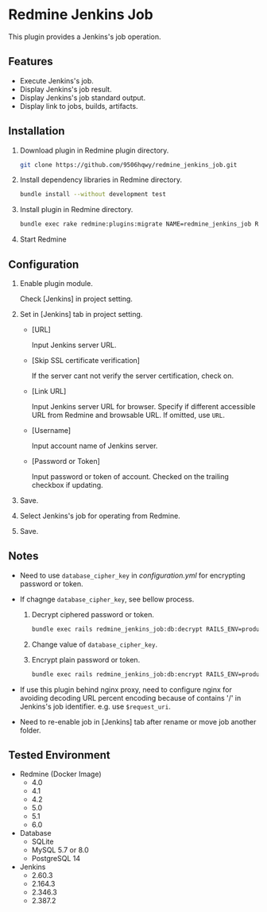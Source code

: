# Redmine Jenkins Job

This plugin provides a Jenkins's job operation.

## Features

- Execute Jenkins's job.
- Display Jenkins's job result.
- Display Jenkins's job standard output.
- Display link to jobs, builds, artifacts.

## Installation

1. Download plugin in Redmine plugin directory.

   ```sh
   git clone https://github.com/9506hqwy/redmine_jenkins_job.git
   ```

2. Install dependency libraries in Redmine directory.

   ```sh
   bundle install --without development test
   ```

3. Install plugin in Redmine directory.

   ```sh
   bundle exec rake redmine:plugins:migrate NAME=redmine_jenkins_job RAILS_ENV=production
   ```

4. Start Redmine

## Configuration

1. Enable plugin module.

   Check [Jenkins] in project setting.

2. Set in [Jenkins] tab in project setting.

   - [URL]

     Input Jenkins server URL.

   - [Skip SSL certificate verification]

     If the server cant not verify the server certification, check on.

   - [Link URL]

     Input Jenkins server URL for browser.
     Specify if different accessible URL from Redmine and browsable URL.
     If omitted, use `URL`.

   - [Username]

     Input account name of Jenkins server.

   - [Password or Token]

     Input password or token of account.
     Checked on the trailing checkbox if updating.

3. Save.

4. Select Jenkins's job for operating from Redmine.

5. Save.

## Notes

- Need to use `database_cipher_key` in *configuration.yml* for encrypting password or token.

- If chagnge `database_cipher_key`, see bellow process.

  1. Decrypt ciphered password or token.

     ```sh
     bundle exec rails redmine_jenkins_job:db:decrypt RAILS_ENV=production
     ```

  2. Change value of `database_cipher_key`.

  3. Encrypt plain password or token.

     ```sh
     bundle exec rails redmine_jenkins_job:db:encrypt RAILS_ENV=production
     ```

- If use this plugin behind nginx proxy, need to configure nginx for avoiding decoding URL percent encoding
  because of contains '/' in Jenkins's job identifier. e.g. use `$request_uri`.

- Need to re-enable job in [Jenkins] tab after rename or move job another folder.

## Tested Environment

- Redmine (Docker Image)
  - 4.0
  - 4.1
  - 4.2
  - 5.0
  - 5.1
  - 6.0
- Database
  - SQLite
  - MySQL 5.7 or 8.0
  - PostgreSQL 14
- Jenkins
  - 2.60.3
  - 2.164.3
  - 2.346.3
  - 2.387.2
